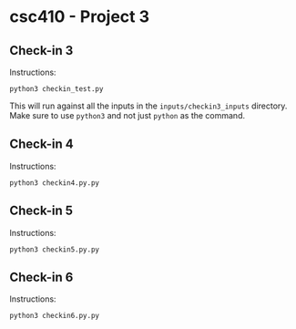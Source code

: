 # csc410 - Project 3
## Check-in 3
Instructions:
```
python3 checkin_test.py
```
This will run against all the inputs in the `inputs/checkin3_inputs` directory. Make sure to use `python3` and not just `python` as the command.
## Check-in 4
Instructions:
```
python3 checkin4.py.py
```
## Check-in 5
Instructions:
```
python3 checkin5.py.py
```
## Check-in 6
Instructions:
```
python3 checkin6.py.py
```
